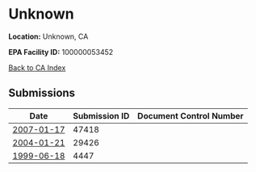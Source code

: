# Unknown

**Location:** Unknown, CA

**EPA Facility ID:** 100000053452

[Back to CA Index](../../index.md)

## Submissions

| Date | Submission ID | Document Control Number |
|------|--------------|-------------------------|
| [2007-01-17](submissions/47418.md) | 47418 |  |
| [2004-01-21](submissions/29426.md) | 29426 |  |
| [1999-06-18](submissions/4447.md) | 4447 |  |

